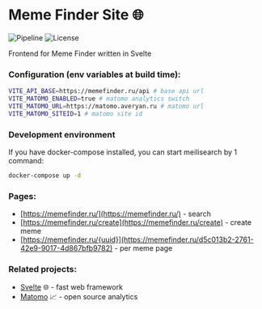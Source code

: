 # Meme Finder Site 🌐
![Pipeline](https://git.averyan.ru/meme-finder/site/badges/main/pipeline.svg)
![License](https://img.shields.io/github/license/meme-finder/site)

Frontend for Meme Finder written in Svelte

### Configuration (env variables at build time):
```bash
VITE_API_BASE=https://memefinder.ru/api # base api url
VITE_MATOMO_ENABLED=true # matomo analytics switch
VITE_MATOMO_URL=https://matomo.averyan.ru # matomo url
VITE_MATOMO_SITEID=1 # matomo site id
```

### Development environment
If you have docker-compose installed, you can start meilisearch by 1 command:
```bash
docker-compose up -d
```

### Pages:
  - [https://memefinder.ru/](https://memefinder.ru/) - search
  - [https://memefinder.ru/create](https://memefinder.ru/create) - create meme
  - [https://memefinder.ru/{uuid}](https://memefinder.ru/d5c013b2-2761-42e9-9017-4d867bfb9782) - per meme page

### Related projects:
  - [Svelte](https://svelte.dev/) 🌐 - fast web framework
  - [Matomo](https://matomo.org/) 📈 - open source analytics
